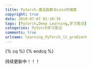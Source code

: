```yaml
---
title: Pytorch-激活函数与Loss的梯度
copyright: true
date: 2019-07-07 01:10:39
tags: [Pytorch,Deep Learning,学习笔记]
categories: Pytorch学习笔记
comments: true
urlname: learning_PyTorch_11_gradient
---
```




{% cq %}  {% endcq %}


<!--more-->

持续更新中！！！